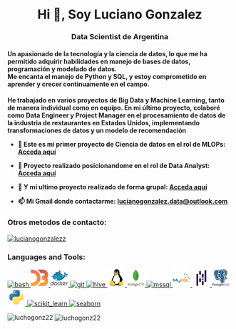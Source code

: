 <h1 align="center">Hi 👋, Soy Luciano Gonzalez</h1>
<h3 align="center">Data Scientist de Argentina</h3>
<h4>
Un apasionado de la tecnología y la ciencia de datos, lo que me ha permitido adquirir habilidades en manejo de bases de datos, programación y modelado de datos. <br>
Me encanta el manejo de Python y SQL, y estoy comprometido en aprender y crecer continuamente en el campo.
<h4>

He trabajado en varios proyectos de Big Data y Machine Learning, tanto de manera individual como en equipo. En mi último proyecto, colaboré como Data Engineer y Project Manager en el procesamiento de datos de la industria de restaurantes en Estados Unidos, implementando transformaciones de datos y un modelo de recomendación
- 🔭 Este es mi primer proyecto de Ciencia de datos en el rol de MLOPs: [Acceda aquí](https://github.com/LuchoGonz22/PI_MLOPS-)
  
- 🔭 Proyecto realizado posicionandome en el rol de Data Analyst: [Acceda aquí](https://github.com/LuchoGonz22/PI02-DA)
  
- 🔭 Y mi ultimo proyecto realizado de forma grupal: [Acceda aquí](https://github.com/LuchoGonz22/Proyecto-Final)

- 📫 Mi Gmail donde contactarme: **lucianogonzalez.data@outlook.com**

<h3 align="left">Otros metodos de contacto:</h3>
<p align="left">
<a href="https://linkedin.com/in/lucianogonzalezz" target="blank"><img align="center" src="https://raw.githubusercontent.com/rahuldkjain/github-profile-readme-generator/master/src/images/icons/Social/linked-in-alt.svg" alt="lucianogonzalezz" height="30" width="40" /></a>
</p>

<h3 align="left">Languages and Tools:</h3>
<p align="left"> <a href="https://www.gnu.org/software/bash/" target="_blank" rel="noreferrer"> <img src="https://www.vectorlogo.zone/logos/gnu_bash/gnu_bash-icon.svg" alt="bash" width="40" height="40"/> </a> <a href="https://d3js.org/" target="_blank" rel="noreferrer"> <img src="https://raw.githubusercontent.com/devicons/devicon/master/icons/d3js/d3js-original.svg" alt="d3js" width="40" height="40"/> </a> <a href="https://www.docker.com/" target="_blank" rel="noreferrer"> <img src="https://raw.githubusercontent.com/devicons/devicon/master/icons/docker/docker-original-wordmark.svg" alt="docker" width="40" height="40"/> </a> <a href="https://git-scm.com/" target="_blank" rel="noreferrer"> <img src="https://www.vectorlogo.zone/logos/git-scm/git-scm-icon.svg" alt="git" width="40" height="40"/> </a> <a href="https://hive.apache.org/" target="_blank" rel="noreferrer"> <img src="https://www.vectorlogo.zone/logos/apache_hive/apache_hive-icon.svg" alt="hive" width="40" height="40"/> </a> <a href="https://www.linux.org/" target="_blank" rel="noreferrer"> <img src="https://raw.githubusercontent.com/devicons/devicon/master/icons/linux/linux-original.svg" alt="linux" width="40" height="40"/> </a> <a href="https://www.mongodb.com/" target="_blank" rel="noreferrer"> <img src="https://raw.githubusercontent.com/devicons/devicon/master/icons/mongodb/mongodb-original-wordmark.svg" alt="mongodb" width="40" height="40"/> </a> <a href="https://www.microsoft.com/en-us/sql-server" target="_blank" rel="noreferrer"> <img src="https://www.svgrepo.com/show/303229/microsoft-sql-server-logo.svg" alt="mssql" width="40" height="40"/> </a> <a href="https://www.mysql.com/" target="_blank" rel="noreferrer"> <img src="https://raw.githubusercontent.com/devicons/devicon/master/icons/mysql/mysql-original-wordmark.svg" alt="mysql" width="40" height="40"/> </a> <a href="https://pandas.pydata.org/" target="_blank" rel="noreferrer"> <img src="https://raw.githubusercontent.com/devicons/devicon/2ae2a900d2f041da66e950e4d48052658d850630/icons/pandas/pandas-original.svg" alt="pandas" width="40" height="40"/> </a> <a href="https://www.postgresql.org" target="_blank" rel="noreferrer"> <img src="https://raw.githubusercontent.com/devicons/devicon/master/icons/postgresql/postgresql-original-wordmark.svg" alt="postgresql" width="40" height="40"/> </a> <a href="https://www.python.org" target="_blank" rel="noreferrer"> <img src="https://raw.githubusercontent.com/devicons/devicon/master/icons/python/python-original.svg" alt="python" width="40" height="40"/> </a> <a href="https://scikit-learn.org/" target="_blank" rel="noreferrer"> <img src="https://upload.wikimedia.org/wikipedia/commons/0/05/Scikit_learn_logo_small.svg" alt="scikit_learn" width="40" height="40"/> </a> <a href="https://seaborn.pydata.org/" target="_blank" rel="noreferrer"> <img src="https://seaborn.pydata.org/_images/logo-mark-lightbg.svg" alt="seaborn" width="40" height="40"/> </a> </p>

<p><img align="left" src="https://github-readme-stats.vercel.app/api/top-langs?username=luchogonz22&show_icons=true&locale=en&layout=compact" alt="luchogonz22" /></p>

<p>&nbsp;<img align="center" src="https://github-readme-stats.vercel.app/api?username=luchogonz22&show_icons=true&locale=en" alt="luchogonz22" /></p>
